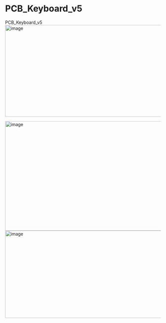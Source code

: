 # PCB_Keyboard_v5
PCB_Keyboard_v5
<img width="862" height="296" alt="image" src="https://github.com/user-attachments/assets/58ffad6e-e7fe-4366-aa57-63d03c9fd541" />
 
<img width="848" height="353" alt="image" src="https://github.com/user-attachments/assets/437ebea1-7d56-4482-b1d9-16acfbe39664" />

<img width="773" height="282" alt="image" src="https://github.com/user-attachments/assets/67edbafd-87e6-41c0-a70a-5125cc2181b8" />

